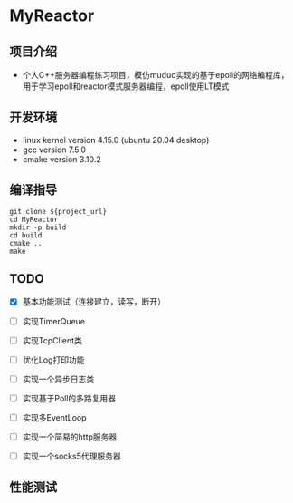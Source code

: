 # MyReactor

## 项目介绍

* 个人C++服务器编程练习项目，模仿muduo实现的基于epoll的网络编程库，用于学习epoll和reactor模式服务器编程，epoll使用LT模式

## 开发环境

* linux kernel version 4.15.0 (ubuntu 20.04 desktop)
* gcc version 7.5.0
* cmake version 3.10.2

## 编译指导

```shell
git clone ${project_url}
cd MyReactor
mkdir -p build
cd build
cmake ..
make
```

## TODO

 - [x] 基本功能测试（连接建立，读写，断开） 

 - [ ] 实现TimerQueue

 - [ ] 实现TcpClient类 

 - [ ] 优化Log打印功能

 - [ ] 实现一个异步日志类

 - [ ] 实现基于Poll的多路复用器 

 - [ ] 实现多EventLoop 

 - [ ] 实现一个简易的http服务器 

 - [ ] 实现一个socks5代理服务器 

## 性能测试
